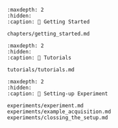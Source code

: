 
```{toctree}
:maxdepth: 2
:hidden:
:caption: 🚀 Getting Started

chapters/getting_started.md

```

```{toctree}
:maxdepth: 2
:hidden:
:caption: 📖 Tutorials

tutorials/tutorials.md

```

```{toctree}
:maxdepth: 2
:hidden:
:caption: 🧪 Setting-up Experiment

experiments/experiment.md
experiments/example_acquisition.md
experiments/clossing_the_setup.md

```

```{include} ../README.md
```